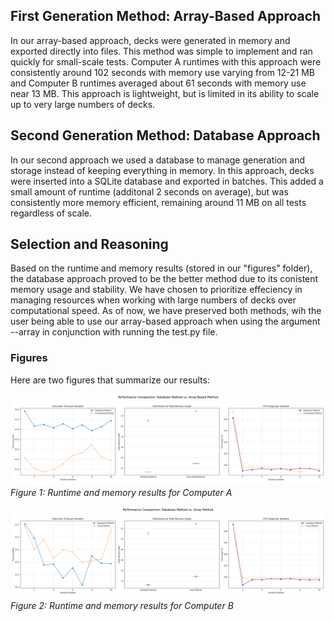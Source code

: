 ## First Generation Method: Array-Based Approach
In our array-based approach, decks were generated in memory and exported directly into files. This method was simple to implement and ran quickly for small-scale tests. Computer A runtimes with this approach were consistently around 102 seconds with memory use varying from 12-21 MB and Computer B runtimes averaged about 61 seconds with memory use near 13 MB. This approach is lightweight, but is limited in its ability to scale up to very large numbers of decks. 

## Second Generation Method: Database Approach 

In our second approach we used a database to manage generation and storage instead of keeping everything in memory. In this approach, decks were inserted into a SQLite database and exported in batches. This added a small amount of runtime (additonal 2 seconds on average), but was consistently more memory efficient, remaining around 11 MB on all tests regardless of scale. 

## Selection and Reasoning 

Based on the runtime and memory results (stored in our "figures" folder), the database approach proved to be the better method due to its conistent memory usage and stability. We have chosen to prioritize effeciency in managing resources when working with large numbers of decks over computational speed. As of now, we have preserved both methods, wih the user being able to use our array-based approach when using the argument --array in conjunction with running the test.py file.

### Figures

Here are two figures that summarize our results:

![Array vs Database: Computer A](figures/performance_comparison_A.png)
*Figure 1: Runtime and memory results for Computer A*


![Array vs Database: Computer B](figures/performance_comparison_B.png)
*Figure 2: Runtime and memory results for Computer B*